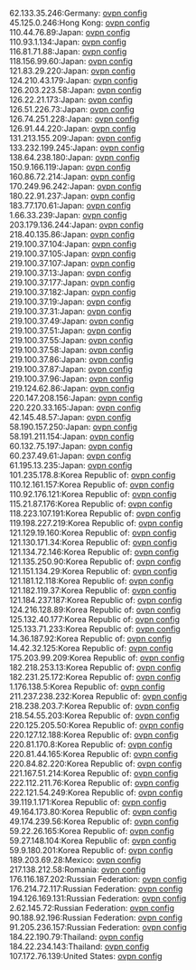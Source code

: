 62.133.35.246:Germany: [ovpn config](vpn/62_133_35_246.ovpn)  
45.125.0.246:Hong Kong: [ovpn config](vpn/45_125_0_246.ovpn)  
110.44.76.89:Japan: [ovpn config](vpn/110_44_76_89.ovpn)  
110.93.1.134:Japan: [ovpn config](vpn/110_93_1_134.ovpn)  
116.81.71.88:Japan: [ovpn config](vpn/116_81_71_88.ovpn)  
118.156.99.60:Japan: [ovpn config](vpn/118_156_99_60.ovpn)  
121.83.29.220:Japan: [ovpn config](vpn/121_83_29_220.ovpn)  
124.210.43.179:Japan: [ovpn config](vpn/124_210_43_179.ovpn)  
126.203.223.58:Japan: [ovpn config](vpn/126_203_223_58.ovpn)  
126.22.21.173:Japan: [ovpn config](vpn/126_22_21_173.ovpn)  
126.51.226.73:Japan: [ovpn config](vpn/126_51_226_73.ovpn)  
126.74.251.228:Japan: [ovpn config](vpn/126_74_251_228.ovpn)  
126.91.44.220:Japan: [ovpn config](vpn/126_91_44_220.ovpn)  
131.213.155.209:Japan: [ovpn config](vpn/131_213_155_209.ovpn)  
133.232.199.245:Japan: [ovpn config](vpn/133_232_199_245.ovpn)  
138.64.238.180:Japan: [ovpn config](vpn/138_64_238_180.ovpn)  
150.9.166.119:Japan: [ovpn config](vpn/150_9_166_119.ovpn)  
160.86.72.214:Japan: [ovpn config](vpn/160_86_72_214.ovpn)  
170.249.96.242:Japan: [ovpn config](vpn/170_249_96_242.ovpn)  
180.22.91.237:Japan: [ovpn config](vpn/180_22_91_237.ovpn)  
183.77.170.61:Japan: [ovpn config](vpn/183_77_170_61.ovpn)  
1.66.33.239:Japan: [ovpn config](vpn/1_66_33_239.ovpn)  
203.179.136.244:Japan: [ovpn config](vpn/203_179_136_244.ovpn)  
218.40.135.86:Japan: [ovpn config](vpn/218_40_135_86.ovpn)  
219.100.37.104:Japan: [ovpn config](vpn/219_100_37_104.ovpn)  
219.100.37.105:Japan: [ovpn config](vpn/219_100_37_105.ovpn)  
219.100.37.107:Japan: [ovpn config](vpn/219_100_37_107.ovpn)  
219.100.37.13:Japan: [ovpn config](vpn/219_100_37_13.ovpn)  
219.100.37.177:Japan: [ovpn config](vpn/219_100_37_177.ovpn)  
219.100.37.182:Japan: [ovpn config](vpn/219_100_37_182.ovpn)  
219.100.37.19:Japan: [ovpn config](vpn/219_100_37_19.ovpn)  
219.100.37.31:Japan: [ovpn config](vpn/219_100_37_31.ovpn)  
219.100.37.49:Japan: [ovpn config](vpn/219_100_37_49.ovpn)  
219.100.37.51:Japan: [ovpn config](vpn/219_100_37_51.ovpn)  
219.100.37.55:Japan: [ovpn config](vpn/219_100_37_55.ovpn)  
219.100.37.58:Japan: [ovpn config](vpn/219_100_37_58.ovpn)  
219.100.37.86:Japan: [ovpn config](vpn/219_100_37_86.ovpn)  
219.100.37.87:Japan: [ovpn config](vpn/219_100_37_87.ovpn)  
219.100.37.96:Japan: [ovpn config](vpn/219_100_37_96.ovpn)  
219.124.62.86:Japan: [ovpn config](vpn/219_124_62_86.ovpn)  
220.147.208.156:Japan: [ovpn config](vpn/220_147_208_156.ovpn)  
220.220.33.165:Japan: [ovpn config](vpn/220_220_33_165.ovpn)  
42.145.48.57:Japan: [ovpn config](vpn/42_145_48_57.ovpn)  
58.190.157.250:Japan: [ovpn config](vpn/58_190_157_250.ovpn)  
58.191.211.154:Japan: [ovpn config](vpn/58_191_211_154.ovpn)  
60.132.75.197:Japan: [ovpn config](vpn/60_132_75_197.ovpn)  
60.237.49.61:Japan: [ovpn config](vpn/60_237_49_61.ovpn)  
61.195.13.235:Japan: [ovpn config](vpn/61_195_13_235.ovpn)  
101.235.178.8:Korea Republic of: [ovpn config](vpn/101_235_178_8.ovpn)  
110.12.161.157:Korea Republic of: [ovpn config](vpn/110_12_161_157.ovpn)  
110.92.176.121:Korea Republic of: [ovpn config](vpn/110_92_176_121.ovpn)  
115.21.87.176:Korea Republic of: [ovpn config](vpn/115_21_87_176.ovpn)  
118.223.107.191:Korea Republic of: [ovpn config](vpn/118_223_107_191.ovpn)  
119.198.227.219:Korea Republic of: [ovpn config](vpn/119_198_227_219.ovpn)  
121.129.19.160:Korea Republic of: [ovpn config](vpn/121_129_19_160.ovpn)  
121.130.171.34:Korea Republic of: [ovpn config](vpn/121_130_171_34.ovpn)  
121.134.72.146:Korea Republic of: [ovpn config](vpn/121_134_72_146.ovpn)  
121.135.250.90:Korea Republic of: [ovpn config](vpn/121_135_250_90.ovpn)  
121.151.134.29:Korea Republic of: [ovpn config](vpn/121_151_134_29.ovpn)  
121.181.12.118:Korea Republic of: [ovpn config](vpn/121_181_12_118.ovpn)  
121.182.119.37:Korea Republic of: [ovpn config](vpn/121_182_119_37.ovpn)  
121.184.237.187:Korea Republic of: [ovpn config](vpn/121_184_237_187.ovpn)  
124.216.128.89:Korea Republic of: [ovpn config](vpn/124_216_128_89.ovpn)  
125.132.40.177:Korea Republic of: [ovpn config](vpn/125_132_40_177.ovpn)  
125.133.71.233:Korea Republic of: [ovpn config](vpn/125_133_71_233.ovpn)  
14.36.187.92:Korea Republic of: [ovpn config](vpn/14_36_187_92.ovpn)  
14.42.32.125:Korea Republic of: [ovpn config](vpn/14_42_32_125.ovpn)  
175.203.99.209:Korea Republic of: [ovpn config](vpn/175_203_99_209.ovpn)  
182.218.253.13:Korea Republic of: [ovpn config](vpn/182_218_253_13.ovpn)  
182.231.25.172:Korea Republic of: [ovpn config](vpn/182_231_25_172.ovpn)  
1.176.138.5:Korea Republic of: [ovpn config](vpn/1_176_138_5.ovpn)  
211.237.238.232:Korea Republic of: [ovpn config](vpn/211_237_238_232.ovpn)  
218.238.203.7:Korea Republic of: [ovpn config](vpn/218_238_203_7.ovpn)  
218.54.55.203:Korea Republic of: [ovpn config](vpn/218_54_55_203.ovpn)  
220.125.205.50:Korea Republic of: [ovpn config](vpn/220_125_205_50.ovpn)  
220.127.12.188:Korea Republic of: [ovpn config](vpn/220_127_12_188.ovpn)  
220.81.170.8:Korea Republic of: [ovpn config](vpn/220_81_170_8.ovpn)  
220.81.44.165:Korea Republic of: [ovpn config](vpn/220_81_44_165.ovpn)  
220.84.82.220:Korea Republic of: [ovpn config](vpn/220_84_82_220.ovpn)  
221.167.51.214:Korea Republic of: [ovpn config](vpn/221_167_51_214.ovpn)  
222.112.211.76:Korea Republic of: [ovpn config](vpn/222_112_211_76.ovpn)  
222.121.54.249:Korea Republic of: [ovpn config](vpn/222_121_54_249.ovpn)  
39.119.1.171:Korea Republic of: [ovpn config](vpn/39_119_1_171.ovpn)  
49.164.173.80:Korea Republic of: [ovpn config](vpn/49_164_173_80.ovpn)  
49.174.239.56:Korea Republic of: [ovpn config](vpn/49_174_239_56.ovpn)  
59.22.26.165:Korea Republic of: [ovpn config](vpn/59_22_26_165.ovpn)  
59.27.148.104:Korea Republic of: [ovpn config](vpn/59_27_148_104.ovpn)  
59.9.180.201:Korea Republic of: [ovpn config](vpn/59_9_180_201.ovpn)  
189.203.69.28:Mexico: [ovpn config](vpn/189_203_69_28.ovpn)  
217.138.212.58:Romania: [ovpn config](vpn/217_138_212_58.ovpn)  
176.116.187.202:Russian Federation: [ovpn config](vpn/176_116_187_202.ovpn)  
176.214.72.117:Russian Federation: [ovpn config](vpn/176_214_72_117.ovpn)  
194.126.169.131:Russian Federation: [ovpn config](vpn/194_126_169_131.ovpn)  
2.62.145.72:Russian Federation: [ovpn config](vpn/2_62_145_72.ovpn)  
90.188.92.196:Russian Federation: [ovpn config](vpn/90_188_92_196.ovpn)  
91.205.236.157:Russian Federation: [ovpn config](vpn/91_205_236_157.ovpn)  
184.22.190.79:Thailand: [ovpn config](vpn/184_22_190_79.ovpn)  
184.22.234.143:Thailand: [ovpn config](vpn/184_22_234_143.ovpn)  
107.172.76.139:United States: [ovpn config](vpn/107_172_76_139.ovpn)  

